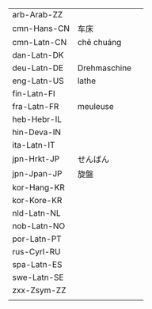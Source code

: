 | | | |
|-|-|-|
| arb-Arab-ZZ |  |  |
| cmn-Hans-CN | 车床 |  |
| cmn-Latn-CN | chē chuáng |  |
| dan-Latn-DK |  |  |
| deu-Latn-DE | Drehmaschine |  |
| eng-Latn-US | lathe |  |
| fin-Latn-FI |  |  |
| fra-Latn-FR | meuleuse |  |
| heb-Hebr-IL |  |  |
| hin-Deva-IN |  |  |
| ita-Latn-IT |  |  |
| jpn-Hrkt-JP | せんばん |  |
| jpn-Jpan-JP | 旋盤 |  |
| kor-Hang-KR |  |  |
| kor-Kore-KR |  |  |
| nld-Latn-NL |  |  |
| nob-Latn-NO |  |  |
| por-Latn-PT |  |  |
| rus-Cyrl-RU |  |  |
| spa-Latn-ES |  |  |
| swe-Latn-SE |  |  |
| zxx-Zsym-ZZ |  |  |
|  |  |  |

